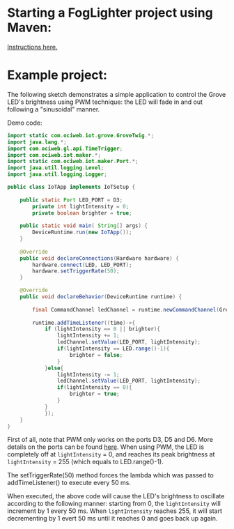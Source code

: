 # Starting a FogLighter project using Maven: 
[Instructions here.](https://github.com/oci-pronghorn/FogLighter/blob/master/README.md)
 
# Example project:
 
The following sketch demonstrates a simple application to control the Grove LED's brightness using PWM technique: the LED will fade in and out following a "sinusoidal" manner.
 
Demo code:
```java
import static com.ociweb.iot.grove.GroveTwig.*;
import java.lang.*;
import com.ociweb.gl.api.TimeTrigger;
import com.ociweb.iot.maker.*;
import static com.ociweb.iot.maker.Port.*;
import java.util.logging.Level;
import java.util.logging.Logger;

public class IoTApp implements IoTSetup {
           
	public static Port LED_PORT = D3;
        private int lightIntensity = 0;
        private boolean brighter = true;
        
    public static void main( String[] args) {
        DeviceRuntime.run(new IoTApp());
    }    
    
    @Override
    public void declareConnections(Hardware hardware) {
        hardware.connect(LED, LED_PORT);
        hardware.setTriggerRate(50);
    }

    @Override
    public void declareBehavior(DeviceRuntime runtime) {
        
        final CommandChannel ledChannel = runtime.newCommandChannel(GreenCommandChannel.DYNAMIC_MESSAGING);
           
        runtime.addTimeListener((time)->{
            if (lightIntensity == 0 || brighter){                
                lightIntensity += 1;
                ledChannel.setValue(LED_PORT, lightIntensity);
                if(lightIntensity == LED.range()-1){
                    brighter = false;
                }
            }else{
                lightIntensity -= 1;
                ledChannel.setValue(LED_PORT, lightIntensity);
                if(lightIntensity == 0){
                    brighter = true;
                }
            }            
            });            
    }
}
```			
First of all, note that PWM only works on the ports D3, D5 and D6. More details on the ports can be found [here](https://www.dexterindustries.com/GrovePi/engineering/port-description/). When using PWM, the LED is completely off at ```lightIntensity``` = 0, and reaches its peak brightness at ```lightIntensity``` = 255 (which equals to LED.range()-1). 

The setTriggerRate(50) method forces the lambda which was passed to addTimeListener() to execute every 50 ms. 

When executed, the above code will cause the LED's brightness to oscillate according to the following manner: starting from 0, the ```lightIntensity``` will increment by 1 every 50 ms. When ```lightIntensity``` reaches 255, it will start decrementing by 1 evert 50 ms until it reaches 0 and goes back up again. 
 

 
 
 
 
 
 
